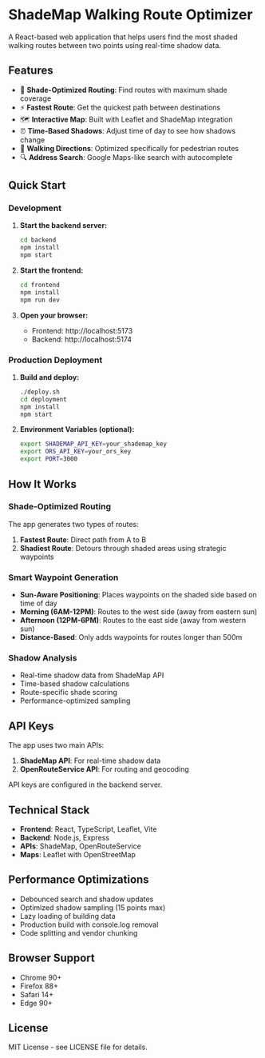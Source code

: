 # ShadeMap Walking Route Optimizer

A React-based web application that helps users find the most shaded walking routes between two points using real-time shadow data.

## Features

- 🌳 **Shade-Optimized Routing**: Find routes with maximum shade coverage
- ⚡ **Fastest Route**: Get the quickest path between destinations
- 🗺️ **Interactive Map**: Built with Leaflet and ShadeMap integration
- ⏰ **Time-Based Shadows**: Adjust time of day to see how shadows change
- 🚶 **Walking Directions**: Optimized specifically for pedestrian routes
- 🔍 **Address Search**: Google Maps-like search with autocomplete

## Quick Start

### Development

1. **Start the backend server:**
   ```bash
   cd backend
   npm install
   npm start
   ```

2. **Start the frontend:**
   ```bash
   cd frontend
   npm install
   npm run dev
   ```

3. **Open your browser:**
   - Frontend: http://localhost:5173
   - Backend: http://localhost:5174

### Production Deployment

1. **Build and deploy:**
   ```bash
   ./deploy.sh
   cd deployment
   npm install
   npm start
   ```

2. **Environment Variables (optional):**
   ```bash
   export SHADEMAP_API_KEY=your_shademap_key
   export ORS_API_KEY=your_ors_key
   export PORT=3000
   ```

## How It Works

### Shade-Optimized Routing

The app generates two types of routes:

1. **Fastest Route**: Direct path from A to B
2. **Shadiest Route**: Detours through shaded areas using strategic waypoints

### Smart Waypoint Generation

- **Sun-Aware Positioning**: Places waypoints on the shaded side based on time of day
- **Morning (6AM-12PM)**: Routes to the west side (away from eastern sun)
- **Afternoon (12PM-6PM)**: Routes to the east side (away from western sun)
- **Distance-Based**: Only adds waypoints for routes longer than 500m

### Shadow Analysis

- Real-time shadow data from ShadeMap API
- Time-based shadow calculations
- Route-specific shade scoring
- Performance-optimized sampling

## API Keys

The app uses two main APIs:

1. **ShadeMap API**: For real-time shadow data
2. **OpenRouteService API**: For routing and geocoding

API keys are configured in the backend server.

## Technical Stack

- **Frontend**: React, TypeScript, Leaflet, Vite
- **Backend**: Node.js, Express
- **APIs**: ShadeMap, OpenRouteService
- **Maps**: Leaflet with OpenStreetMap

## Performance Optimizations

- Debounced search and shadow updates
- Optimized shadow sampling (15 points max)
- Lazy loading of building data
- Production build with console.log removal
- Code splitting and vendor chunking

## Browser Support

- Chrome 90+
- Firefox 88+
- Safari 14+
- Edge 90+

## License

MIT License - see LICENSE file for details.
